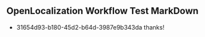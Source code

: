 ## OpenLocalization Workflow Test MarkDown
* 31654d93-b180-45d2-b64d-3987e9b343da thanks!

<!--HONumber=Jan17_HO2-->


